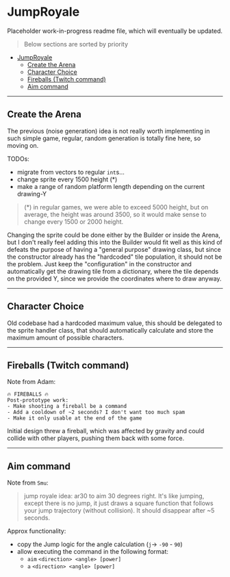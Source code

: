 # JumpRoyale

Placeholder work-in-progress readme file, which will eventually be updated.

> Below sections are sorted by priority

-   [JumpRoyale](#jumproyale)
    -   [Create the Arena](#create-the-arena)
    -   [Character Choice](#character-choice)
    -   [Fireballs (Twitch command)](#fireballs-twitch-command)
    -   [Aim command](#aim-command)

---

## Create the Arena

The previous (noise generation) idea is not really worth implementing in such simple game, regular, random generation is totally fine here, so moving on.

TODOs:

-   migrate from vectors to regular `int`s...
-   change sprite every 1500 height (*)
-   make a range of random platform length depending on the current drawing-Y

> (*) in regular games, we were able to exceed 5000 height, but on average, the height was around 3500, so it would make sense to change every 1500 or 2000 height.

Changing the sprite could be done either by the Builder or inside the Arena, but I don't really feel adding this into the Builder would fit well as this kind of defeats the purpose of having a "general purpose" drawing class, but since the constructor already has the "hardcoded" tile population, it should not be the problem. Just keep the "configuration" in the constructor and automatically get the drawing tile from a dictionary, where the tile depends on the provided Y, since we provide the coordinates where to draw anyway.

---

## Character Choice

Old codebase had a hardcoded maximum value, this should be delegated to the sprite handler class, that should automatically calculate and store the maximum amount of possible characters.

---

## Fireballs (Twitch command)

Note from Adam:

```plaintext
🔥 FIREBALLS 🔥
Post-prototype work:
- Make shooting a fireball be a command
- Add a cooldown of ~2 seconds? I don't want too much spam
- Make it only usable at the end of the game
```

Initial design threw a fireball, which was affected by gravity and could collide with other players, pushing them back with some force.

---

## Aim command

Note from `Smu`:

> jump royale idea: ar30 to aim 30 degrees right. It's like jumping, except there is no jump, it just draws a square function that follows your jump trajectory (without collision). It should disappear after ~5 seconds.

Approx functionality:

-   copy the Jump logic for the angle calculation (`j`-> `-90` - `90`)
-   allow executing the command in the following format:
    -   `aim` `<direction> <angle> [power]`
    -   `a` `<direction> <angle> [power]`
